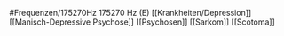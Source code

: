 #Frequenzen/175270Hz
175270 Hz (E)
[[Krankheiten/Depression]]
[[Manisch-Depressive Psychose]]
[[Psychosen]]
[[Sarkom]]
[[Scotoma]]